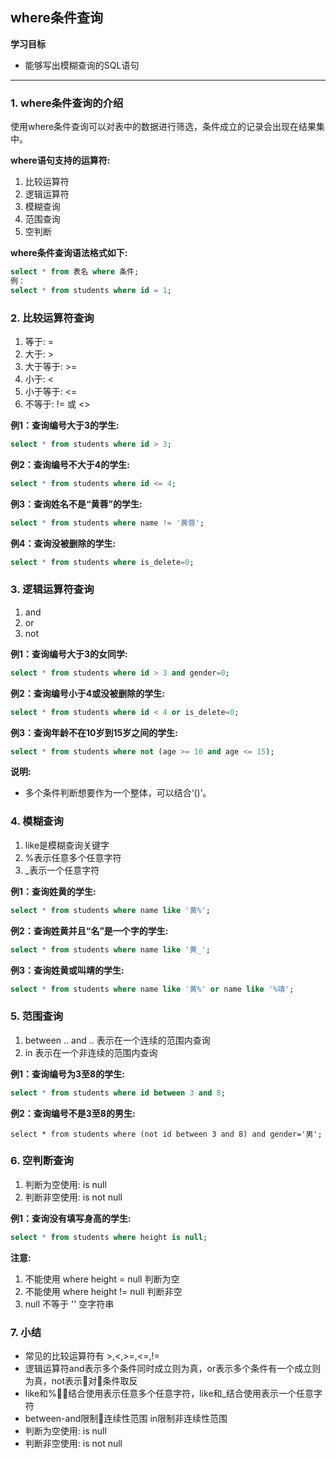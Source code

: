## where条件查询

**学习目标**

- 能够写出模糊查询的SQL语句

------

### 1. where条件查询的介绍

使用where条件查询可以对表中的数据进行筛选，条件成立的记录会出现在结果集中。

**where语句支持的运算符:**  

1. 比较运算符  
2. 逻辑运算符  
3. 模糊查询  
4. 范围查询  
5. 空判断

**where条件查询语法格式如下:**

```sql
select * from 表名 where 条件;
例：
select * from students where id = 1;
```

### 2. 比较运算符查询

1. 等于: =
2. 大于: >
3. 大于等于: >=
4. 小于: <
5. 小于等于: <=
6. 不等于: != 或 <>

**例1：查询编号大于3的学生:**

```sql
select * from students where id > 3;
```

**例2：查询编号不大于4的学生:**

```sql
select * from students where id <= 4;
```

**例3：查询姓名不是“黄蓉”的学生:**

```sql
select * from students where name != '黄蓉';
```

**例4：查询没被删除的学生:**

```sql
select * from students where is_delete=0;
```

### 3. 逻辑运算符查询

1. and
2. or
3. not

**例1：查询编号大于3的女同学:**

```sql
select * from students where id > 3 and gender=0;
```

**例2：查询编号小于4或没被删除的学生:**

```sql
select * from students where id < 4 or is_delete=0;
```

**例3：查询年龄不在10岁到15岁之间的学生:**

```sql
select * from students where not (age >= 10 and age <= 15);
```

**说明:**

- 多个条件判断想要作为一个整体，可以结合‘()’。

### 4. 模糊查询

1. like是模糊查询关键字
2. %表示任意多个任意字符
3. _表示一个任意字符

**例1：查询姓黄的学生:**

```sql
select * from students where name like '黄%';
```

**例2：查询姓黄并且“名”是一个字的学生:**

```sql
select * from students where name like '黄_';
```

**例3：查询姓黄或叫靖的学生:**

```sql
select * from students where name like '黄%' or name like '%靖';
```

### 5. 范围查询

1. between .. and .. 表示在一个连续的范围内查询
2. in 表示在一个非连续的范围内查询

**例1：查询编号为3至8的学生:**

```sql
select * from students where id between 3 and 8;
```

**例2：查询编号不是3至8的男生:**

```
select * from students where (not id between 3 and 8) and gender='男';
```

### 6. 空判断查询

1. 判断为空使用: is null
2. 判断非空使用: is not null

**例1：查询没有填写身高的学生:**

```sql
select * from students where height is null;
```

**注意:**

1. 不能使用 where height = null 判断为空
2. 不能使用 where height != null 判断非空
3. null 不等于 '' 空字符串

### 7. 小结

- 常见的比较运算符有 >,<,>=,<=,!=
- 逻辑运算符and表示多个条件同时成立则为真，or表示多个条件有一个成立则为真，not表示对条件取反 
- like和%结合使用表示任意多个任意字符，like和_结合使用表示一个任意字符 
- between-and限制连续性范围 in限制非连续性范围 
- 判断为空使用: is null
- 判断非空使用: is not null
